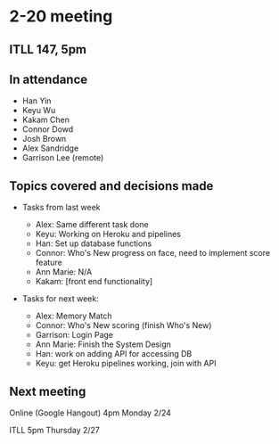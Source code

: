 # 2-20 meeting

## ITLL 147, 5pm

## In attendance

- Han Yin
- Keyu Wu
- Kakam Chen
- Connor Dowd
- Josh Brown
- Alex Sandridge
- Garrison Lee (remote)

## Topics covered and decisions made

- Tasks from last week
  - Alex: Same different task done
  - Keyu: Working on Heroku and pipelines
  - Han: Set up database functions
  - Connor: Who's New progress on face, need to implement score feature
  - Ann Marie: N/A
  - Kakam: [front end functionality]

- Tasks for next week:
  - Alex: Memory Match
  - Connor: Who's New scoring (finish Who's New)
  - Garrison: Login Page
  - Ann Marie: Finish the System Design
  - Han: work on adding API for accessing DB
  - Keyu: get Heroku pipelines working, join with API

## Next meeting

Online (Google Hangout) 4pm Monday 2/24

ITLL 5pm Thursday 2/27
